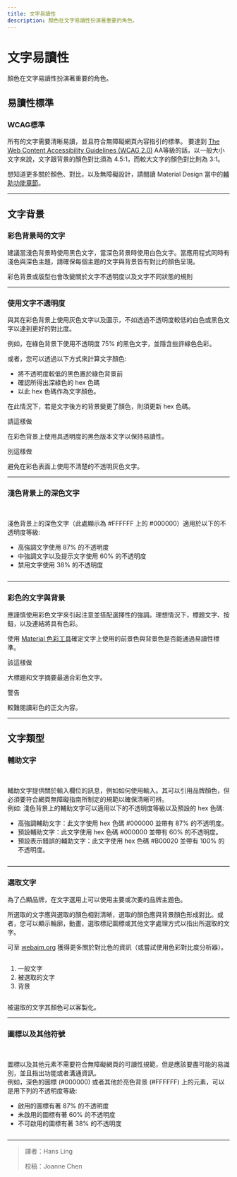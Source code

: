 ```yaml
---
title: 文字易讀性
description: 顏色在文字易讀性扮演著重要的角色。
---
```

<!-- markdownlint-disable MD025 -->
<!-- markdownlint-disable MD033 -->

# 文字易讀性

顏色在文字易讀性扮演著重要的角色。

## 易讀性標準

### WCAG標準

所有的文字需要清晰易讀，並且符合無障礙網頁內容指引的標準。
要達到 [The Web Content Accessibility Guidelines (WCAG 2.0)](https://www.w3.org/TR/UNDERSTANDING-WCAG20/visual-audio-contrast-contrast.html) AA等級的話，以一般大小文字來說，文字跟背景的顏色對比須為 4.5:1，而較大文字的顏色對比則為 3:1。

想知道更多關於顏色、對比，以及無障礙設計，請閱讀 Material Design 當中的[輔助功能章節](http://localhost:8080/usability/accessibility.html)。

---

## 文字背景

### 彩色背景時的文字

建議當淺色背景時使用黑色文字，當深色背景時使用白色文字。當應用程式同時有淺色與深色主題，請確保每個主題的文字與背景皆有對比的顏色呈現。

彩色背景或版型也會改變關於文字不透明度以及文字不同狀態的規則

---

### 使用文字不透明度

與其在彩色背景上使用灰色文字以及圖示，不如透過不透明度較低的白色或黑色文字以達到更好的對比度。

例如，在綠色背景下使用不透明度 75% 的黑色文字，並隱含些許綠色色彩。

或者，您可以透過以下方式來計算文字顏色:

- 將不透明度較低的黑色置於綠色背景前
- 確認所得出深綠色的 hex 色碼
- 以此 hex 色碼作為文字顏色。

在此情況下，若是文字後方的背景變更了顏色，則須更新 hex 色碼。

<div class="grid-all">
    <img src="https://lh3.googleusercontent.com/XGz9lqgpQX8TdWv0JMQoQEm4dBuAhfhpSIp7aY3H7o6vG4WIwBYLyKVPLx0s8rUzUmikvyJiK9lbbW1Lab9KXgAhKoehgd_9Z4rU=w1064-v0" alt="">
    <div class="item-divide divide-gn"></div>
    <div class="item-title title-gn">請這樣做</div>
    <p class="annotation">
    在彩色背景上使用具透明度的黑色版本文字以保持易讀性。
    </p>
</div>
<div class="grid-all">
    <img src="https://lh3.googleusercontent.com/v1QtlEpSYx4uN3zxRoVrb4FxHMPIGJ1o1CZ1m2MeQVxRnLpAeOh_J5R5kZ0t5e16Wc8-qgBCQ9xt0KTtDCBhUlLOSezERDcnioViDg=w1064-v0" alt="">
    <div class="item-divide divide-rd"></div>
    <div class="item-title title-rd">別這樣做</div>
    <p class="annotation">
    避免在彩色表面上使用不清楚的不透明灰色文字。
    </p>
</div>

---

### 淺色背景上的深色文字

<div class="img-grid">
    <div class="grid-item">
        <br>
        <p>淺色背景上的深色文字（此處顯示為 #FFFFFF 上的 #000000）適用於以下的不透明度等級:</p>
        <ul>
           <li>高強調文字使用 87% 的不透明度</li>
           <li>中強調文字以及提示文字使用 60% 的不透明度</li>
           <li>禁用文字使用 38% 的不透明度</li>
        </ul>
    </div>
    <div class="grid-item">
        <img src="https://lh3.googleusercontent.com/inOFr85C_oP1MCo53W9NlmgzCpMuK7RYMln95UEuON0I7woFQArEZ2JJtOpGX_hCiBGUwCxy4rEUf5qky64RTVpvsh1Kq28ZPGrccg=w1064-v0" alt="">
    </div>
</div>

---

### 彩色的文字與背景

應謹慎使用彩色文字來引起注意並搭配選擇性的強調。理想情況下，標題文字、按鈕，以及連結將具有色彩。

使用 [Material 色彩工具](https://material.io/resources/color/#!/?view.left=0&view.right=0)確定文字上使用的前景色與背景色是否能通過易讀性標準。

<div class="img-grid">
    <div class="grid-item">
        <img src="https://lh3.googleusercontent.com/ICfVtbkTc7Q2SbWy1PSKW-9W8pTJ5GsDfXysd8WfcwmLvOH-rm67iOd-rz1rJUJZH03jtDDNcN0h5ehgrtWydjREAbTCE2pwlQSLrw=w1064-v0" alt="">
        <div class="item-divide divide-gn"></div>
        <div class="item-title title-gn">該這樣做</div>
        <p>大標題和文字摘要最適合彩色文字。</p>
    </div>
    <div class="grid-item">
        <img src="https://lh3.googleusercontent.com/OFc4jhJXzSQiFTYdryLmuqZX0nlU-g56JA2oO7T2d7I31q0blIeECPIU90vzYdjUoOobxL55AHzxXw4ddxvwuZC3YGodbK6ZD5Bp4A=w1064-v0" alt="">
        <div class="item-divide divide-og"></div>
        <div class="item-title title-og">警告</div>
        <p>較難閱讀彩色的正文內容。</p>
    </div>
</div>

---

## 文字類型

### 輔助文字

<div class="img-grid">
    <div class="grid-item">
        <br>
        <p>輔助文字提供關於輸入欄位的訊息，例如如何使用輸入。其可以引用品牌顏色，但必須要符合網頁無障礙指南所制定的規範以確保清晰可辨。
        <br>
        例如: 淺色背景上的輔助文字可以適用以下的不透明度等級以及預設的 hex 色碼:
        </p>
        <ul>
            <li>高強調輔助文字：此文字使用 hex 色碼 #000000 並帶有 87% 的不透明度。</li>
            <li>預設輔助文字：此文字使用 hex 色碼 #000000 並帶有 60% 的不透明度。</li>
            <li>預設表示錯誤的輔助文字：此文字使用 hex 色碼 #B00020 並帶有 100% 的不透明度。</li>
        </ul>
    </div>
    <div class="grid-item">
         <img src="https://lh3.googleusercontent.com/dkOD-TYNQKx9Ht9bRDqnLB58ShKMsHg4GR0d9LOYqupa9VtXySI7Vwbc_fqXK3x-YQlJulk5fMpaevHJ0AYQh2Qw4oPYqSEZQgMbbA=w1064-v0" alt="">
    </div>
</div>

---

### 選取文字

為了凸顯品牌，在文字選用上可以使用主要或次要的品牌主題色。

所選取的文字應與選取的顏色相對清晰，選取的顏色應與背景顏色形成對比。或者，您可以顯示輪廓，動畫，選取標記圖標或其他文字處理方式以指出所選取的文字。

可至 [webaim.org](https://webaim.org/) 獲得更多關於對比色的資訊（或嘗試使用色彩對比度分析器）。

<div class="img-grid">
    <div class="grid-item">
        <img src="https://lh3.googleusercontent.com/TlE98JOYjY8xBXOy4l8vZ88pNQytpyIFKCVT_XQJDaSPAvCdBqgrzBzBOHBOLKUdcKHin06qX7Gj4jmu8fYSBuYd6y3iiADuqM9h8Q=w1064-v0" alt="">
        <ol class="annotation">
           <li>一般文字</li>
           <li>被選取的文字</li>
           <li>背景</li>
        </ol>
    </div>
    <div class="grid-item">
         <img src="https://lh3.googleusercontent.com/yohGgaL2tbh6rVclS2fy1JL-G1kHHraSoTpgjm7s1_oI2LU4ldwpPxCTdttBp55obdRRX58FVxvd_AOXiGUbsSJnP4kDTe9WKB0p4dY=w1064-v0" alt="">
        <p>被選取的文字其顏色可以客製化。</p>
    </div>
</div>

---

### 圖標以及其他符號

<div class="img-grid">
    <div class="grid-item">
        <br>
        <p>圖標以及其他元素不需要符合無障礙網頁的可讀性規範，但是應該要盡可能的易識別，並且指出功能或者溝通資訊。
        <br>
        例如，深色的圖標 (#000000) 或者其他於亮色背景 (#FFFFFF) 上的元素，可以是用下列的不透明度等級:
        </p>
        <ul>
           <li>啟用的圖標有著 87% 的不透明度</li>
           <li>未啟用的圖標有著 60% 的不透明度</li>
           <li>不可啟用的圖標有著 38% 的不透明度</li>
        </ul>
    </div>
    <div class="grid-item">
         <img src="https://lh3.googleusercontent.com/5t2C_NyQrp3v05PXWSJG_EABTbH5TGCmm87L632dEJiryW7uQQEViUNJ5Gkv06ezNTzWVZSItbVprvbd4Y5NoMwaeX-1wdTd0HJ7Wp4=w1064-v0" alt="">
    </div>
</div>

---

> 譯者：Hans Ling
>
> 校稿：Joanne Chen
